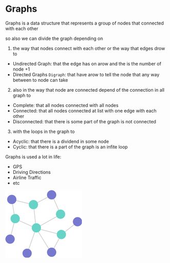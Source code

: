 # Graphs
Graphs is a data structure that represents a group of nodes that connected with each other 

so also we can divide the graph depending on 
1. the way that nodes connect with each other or the way that edges drow to
 - Undirected Graph: that the edge has on arow and the is the number of node +1
 - Directed Graphs `Digraph`: that have arow to tell the node that any way between to node can take
2. also in the way that node are connected depend of the connection in all graph to
- Complete: that all nodes connected with all nodes
- Connected: that all nodes connected at list with one edge with each other
- Disconnected: that there is some part of the graph is not connected
3. with the loops in the graph to
 - Acyclic: that there is a dividend in some node
 - Cyclic: that there is a part of the graph is an infite loop

 Graphs is used a lot in life:
- GPS
- Driving Directions
- Airline Traffic
- etc
 
![img](./Graphs.png)